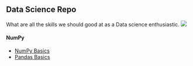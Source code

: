 ## Data Science Repo

What are all the skills we should good at as a Data science enthusiastic.
![](https://github.com/skjha1/Data-Science/blob/master/Src/Img/Data-Science-Roadmap.png)




#### NumPy 

* [NumPy Basics](https://nbviewer.jupyter.org/github/skjha1/Data-Science/blob/master/NumPy%20For%20Data%20Analysis.ipynb)
* [Pandas Basics](https://nbviewer.jupyter.org/github/skjha1/Data-Science/blob/master/Src/Pandas/Pandas%20For%20Data%20Analysis%20.ipynb)
